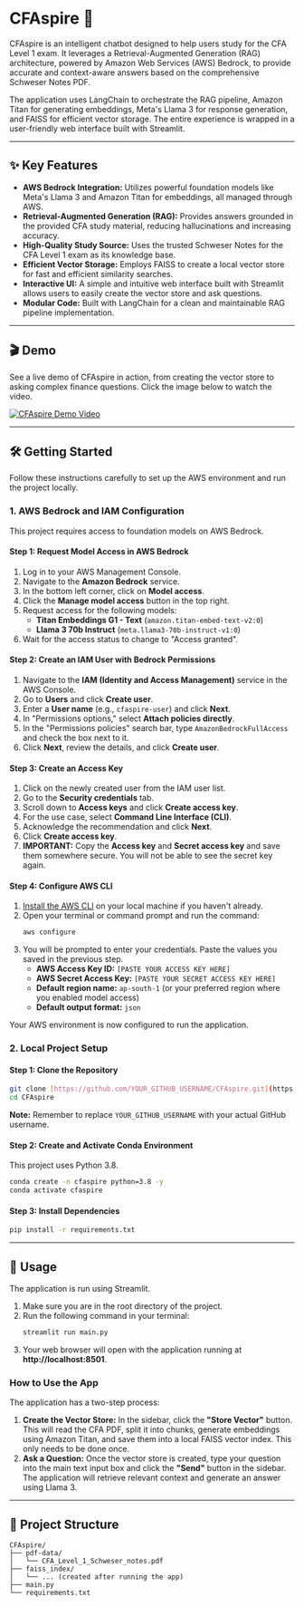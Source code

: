 # CFAspire 🧠

CFAspire is an intelligent chatbot designed to help users study for the CFA Level 1 exam. It leverages a Retrieval-Augmented Generation (RAG) architecture, powered by Amazon Web Services (AWS) Bedrock, to provide accurate and context-aware answers based on the comprehensive Schweser Notes PDF.

The application uses LangChain to orchestrate the RAG pipeline, Amazon Titan for generating embeddings, Meta's Llama 3 for response generation, and FAISS for efficient vector storage. The entire experience is wrapped in a user-friendly web interface built with Streamlit.

---
## ✨ Key Features

* **AWS Bedrock Integration:** Utilizes powerful foundation models like Meta's Llama 3 and Amazon Titan for embeddings, all managed through AWS.
* **Retrieval-Augmented Generation (RAG):** Provides answers grounded in the provided CFA study material, reducing hallucinations and increasing accuracy.
* **High-Quality Study Source:** Uses the trusted Schweser Notes for the CFA Level 1 exam as its knowledge base.
* **Efficient Vector Storage:** Employs FAISS to create a local vector store for fast and efficient similarity searches.
* **Interactive UI:** A simple and intuitive web interface built with Streamlit allows users to easily create the vector store and ask questions.
* **Modular Code:** Built with LangChain for a clean and maintainable RAG pipeline implementation.

---
## 🎬 Demo

See a live demo of CFAspire in action, from creating the vector store to asking complex finance questions. Click the image below to watch the video.

[![CFAspire Demo Video](https://drive.google.com/uc?export=view&id=1Pthp_VeQIrMeech-ovnRe4fb80KEqcto)](https://drive.google.com/file/d/1ZSAlBrwZkSBY0XJyicMwxWw3744l_ytZ/view?usp=sharing)

---
## 🛠️ Getting Started

Follow these instructions carefully to set up the AWS environment and run the project locally.

### 1. AWS Bedrock and IAM Configuration

This project requires access to foundation models on AWS Bedrock.

#### Step 1: Request Model Access in AWS Bedrock
1.  Log in to your AWS Management Console.
2.  Navigate to the **Amazon Bedrock** service.
3.  In the bottom left corner, click on **Model access**.
4.  Click the **Manage model access** button in the top right.
5.  Request access for the following models:
    * **Titan Embeddings G1 - Text** (`amazon.titan-embed-text-v2:0`)
    * **Llama 3 70b Instruct** (`meta.llama3-70b-instruct-v1:0`)
6.  Wait for the access status to change to "Access granted".

#### Step 2: Create an IAM User with Bedrock Permissions
1.  Navigate to the **IAM (Identity and Access Management)** service in the AWS Console.
2.  Go to **Users** and click **Create user**.
3.  Enter a **User name** (e.g., `cfaspire-user`) and click **Next**.
4.  In "Permissions options," select **Attach policies directly**.
5.  In the "Permissions policies" search bar, type `AmazonBedrockFullAccess` and check the box next to it.
6.  Click **Next**, review the details, and click **Create user**.

#### Step 3: Create an Access Key
1.  Click on the newly created user from the IAM user list.
2.  Go to the **Security credentials** tab.
3.  Scroll down to **Access keys** and click **Create access key**.
4.  For the use case, select **Command Line Interface (CLI)**.
5.  Acknowledge the recommendation and click **Next**.
6.  Click **Create access key**.
7.  **IMPORTANT:** Copy the **Access key** and **Secret access key** and save them somewhere secure. You will not be able to see the secret key again.

#### Step 4: Configure AWS CLI
1.  [Install the AWS CLI](https://docs.aws.amazon.com/cli/latest/userguide/getting-started-install.html) on your local machine if you haven't already.
2.  Open your terminal or command prompt and run the command:
    ```bash
    aws configure
    ```
3.  You will be prompted to enter your credentials. Paste the values you saved in the previous step.
    * **AWS Access Key ID:** `[PASTE YOUR ACCESS KEY HERE]`
    * **AWS Secret Access Key:** `[PASTE YOUR SECRET ACCESS KEY HERE]`
    * **Default region name:** `ap-south-1` (or your preferred region where you enabled model access)
    * **Default output format:** `json`

Your AWS environment is now configured to run the application.

### 2. Local Project Setup

#### Step 1: Clone the Repository
```bash
git clone [https://github.com/YOUR_GITHUB_USERNAME/CFAspire.git](https://github.com/YOUR_GITHUB_USERNAME/CFAspire.git)
cd CFAspire
```
**Note:** Remember to replace `YOUR_GITHUB_USERNAME` with your actual GitHub username.

#### Step 2: Create and Activate Conda Environment
This project uses Python 3.8.
```bash
conda create -n cfaspire python=3.8 -y
conda activate cfaspire
```

#### Step 3: Install Dependencies
```bash
pip install -r requirements.txt
```

---
## 🚀 Usage

The application is run using Streamlit.

1.  Make sure you are in the root directory of the project.
2.  Run the following command in your terminal:
    ```bash
    streamlit run main.py
    ```
3.  Your web browser will open with the application running at **http://localhost:8501**.

### How to Use the App
The application has a two-step process:

1.  **Create the Vector Store:** In the sidebar, click the **"Store Vector"** button. This will read the CFA PDF, split it into chunks, generate embeddings using Amazon Titan, and save them into a local FAISS vector index. This only needs to be done once.
2.  **Ask a Question:** Once the vector store is created, type your question into the main text input box and click the **"Send"** button in the sidebar. The application will retrieve relevant context and generate an answer using Llama 3.

---
## 📂 Project Structure
```
CFAspire/
├── pdf-data/
│   └── CFA_Level_1_Schweser_notes.pdf
├── faiss_index/
│   └── ... (created after running the app)
├── main.py
└── requirements.txt
